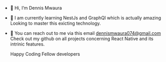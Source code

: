 - 👋 Hi, I’m Dennis Mwaura 
- 👀 I am currently learning NestJs and GraphQl which is actually  amazing
  Looking to master this exicting technology.  
- 🌱 You can reach out to me via this email dennismwaura074@gmail.com
  Check out my github on all projects concerning React Native and its intrinic features.

  Happy Coding Fellow developers

<!---
DennisMwauraKA/DennisMwauraKA is a ✨ special ✨ repository because its `README.md` (this file) appears on your GitHub profile.
You can click the Preview link to take a look at your changes.
--->
